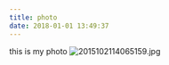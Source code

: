 ```yaml
---
title: photo
date: 2018-01-01 13:49:37
---
```


this is my photo
![2015102114065159.jpg](http://upload-images.jianshu.io/upload_images/5207977-f3602807c4bac513.jpg?imageMogr2/auto-orient/strip%7CimageView2/2/w/1240)
